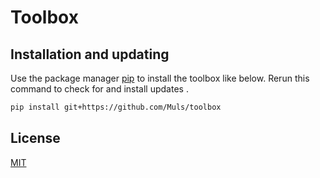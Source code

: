 # Toolbox

## Installation and updating
Use the package manager [pip](https://pip.pypa.io/en/stable/) to install the toolbox like below. 
Rerun this command to check for and install  updates .
```bash
pip install git+https://github.com/Muls/toolbox
```
## License
[MIT](https://choosealicense.com/licenses/mit/)